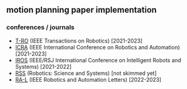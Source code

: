 ## motion planning paper implementation ##

### conferences / journals  ###
- [T-RO](https://ieeexplore.ieee.org/xpl/RecentIssue.jsp?punumber=8860) (IEEE Transactions on Robotics) [2021-2023]
- [ICRA](https://ieeexplore.ieee.org/xpl/conhome/1000639/all-proceedings) (IEEE International Conference on Robotics and Automation) [2021-2023]
- [IROS](https://ieeexplore.ieee.org/xpl/conhome/9981026/proceeding0640/all-proceedings) (IEEE/RSJ International Conference on Intelligent Robots and Systems) [2021-2022]
- [RSS](http://www.roboticsconference.org/) (Robotics: Science and Systems) [not skimmed yet]
- [RA-L](https://ieeexplore.ieee.org/xpl/RecentIssue.jsp?punumber=7083369) (IEEE Robotics and Automation Letters) [2022-2023]

